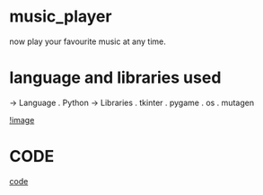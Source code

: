 # music_player
now play your favourite music at any time.

# language and libraries used 

-> Language
 . Python
-> Libraries
 . tkinter
 . pygame
 . os
 . mutagen
 
 [!image](https://github.com/shubham-khantwal/music_player/blob/master/update2.PNG)
 
 # CODE
 [code](https://github.com/shubham-khantwal/music_player/blob/master/Main.py)
